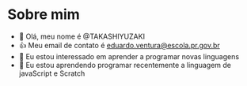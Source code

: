 # Sobre mim
- 👋 Olá, meu nome é @TAKASHIYUZAKI
- :+1: Meu email de contato é eduardo.ventura@escola.pr.gov.br
- 👀 Eu estou interessado em aprender a programar novas linguagens 
- 🌱 Eu estou aprendendo programar recentemente a linguagem de javaScript e Scratch
